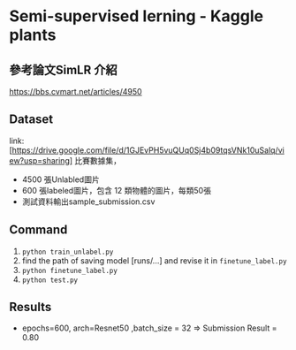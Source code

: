 # Semi-supervised lerning - Kaggle plants
## 參考論文SimLR 介紹
https://bbs.cvmart.net/articles/4950

## Dataset
link: [https://drive.google.com/file/d/1GJEvPH5vuQUq0Sj4b09tqsVNk10uSalq/view?usp=sharing]
比賽數據集，
* 4500 張Unlabled圖片
* 600 張labeled圖片，包含 12 類物體的圖片，每類50張
* 測試資料輸出sample_submission.csv

## Command
1. `python train_unlabel.py`
2. find the path of saving model [runs/...] and revise it in `finetune_label.py`
3. `python finetune_label.py`
4. `python test.py`

## Results
* epochs=600, arch=Resnet50 ,batch_size = 32 => Submission Result = 0.80